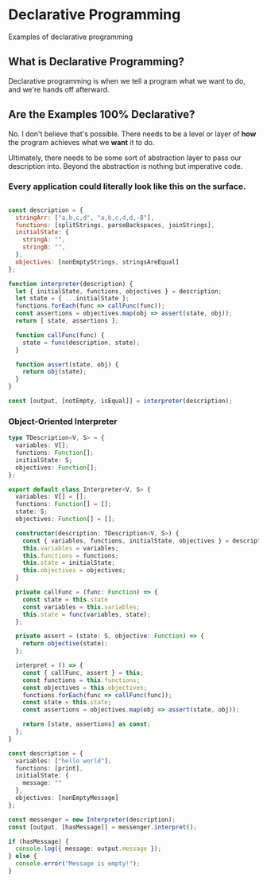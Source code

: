 # Declarative Programming
Examples of declarative programming

## What is Declarative Programming?
Declarative programming is when we tell a program what we want to do, and we're hands off afterward.

## Are the Examples 100% Declarative?
No. I don't believe that's possible. There needs to be a level or layer of **how** the program achieves what we **want** it to do.

Ultimately, there needs to be some sort of abstraction layer to pass our description into. Beyond the abstraction is nothing but imperative code.

### Every application could literally look like this on the surface.

```js

const description = {
  stringArr: ["a,b,c,d", "a,b,c,d,d,-B"],
  functions: [splitStrings, parseBackspaces, joinStrings],
  initialState: {
    stringA: "",
    stringB: "",
  },
  objectives: [nonEmptyStrings, stringsAreEqual]
};

function interpreter(description) {
  let { initialState, functions, objectives } = description;
  let state = { ...initialState };
  functions.forEach(func => callFunc(func));
  const assertions = objectives.map(obj => assert(state, obj));
  return [ state, assertions ];

  function callFunc(func) {
    state = func(description, state);
  }

  function assert(state, obj) {
    return obj(state);
  }
}

const [output, [notEmpty, isEqual]] = interpreter(description);
```

### Object-Oriented Interpreter
```typescript
type TDescription<V, S> = {
  variables: V[];
  functions: Function[];
  initialState: S;
  objectives: Function[];
};

export default class Interpreter<V, S> {
  variables: V[] = [];
  functions: Function[] = [];
  state: S;
  objectives: Function[] = [];

  constructor(description: TDescription<V, S>) {
    const { variables, functions, initialState, objectives } = description;
    this.variables = variables;
    this.functions = functions;
    this.state = initialState;
    this.objectives = objectives;
  }

  private callFunc = (func: Function) => {
    const state = this.state
    const variables = this.variables;
    this.state = func(variables, state);
  };

  private assert = (state: S, objective: Function) => {
    return objective(state);
  };

  interpret = () => {
    const { callFunc, assert } = this;
    const functions = this.functions;
    const objectives = this.objectives;
    functions.forEach(func => callFunc(func));
    const state = this.state;
    const assertions = objectives.map(obj => assert(state, obj));

    return [state, assertions] as const;
  };
}
```

```typescript
const description = {
  variables: ["hello world"],
  functions: [print],
  initialState: {
    message: ""
  },
  objectives: [nonEmptyMessage]
};

const messenger = new Interpreter(description);
const [output, [hasMessage]] = messenger.interpret();

if (hasMessage) {
  console.log({ message: output.message });
} else {
  console.error("Message is empty!");
}
```

